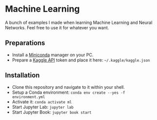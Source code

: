 # Machine Learning

A bunch of examples I made when learning Machine Learning and Neural Networks.
Feel free to use it for whatever you want.

## Preparations

- Install a [Miniconda](https://www.anaconda.com/docs/getting-started/miniconda/main) manager on your PC.
- Prepare a [Kaggle API](https://www.kaggle.com/settings) token and place it here: `~/.kaggle/kaggle.json`

## Installation

- Clone this repository and navigate to it within your shell.
- Setup a Conda environment: `conda env create --yes -f environment.yml`
- Activate it: `conda activate ml`
- Start Jupyter Lab: `jupyter lab`
- Start Jupyter Book: `jupyter book start`

<!-- 
  Update requirements: 
  conda env export | grep -v "^prefix: " > environment.yml 
-->
